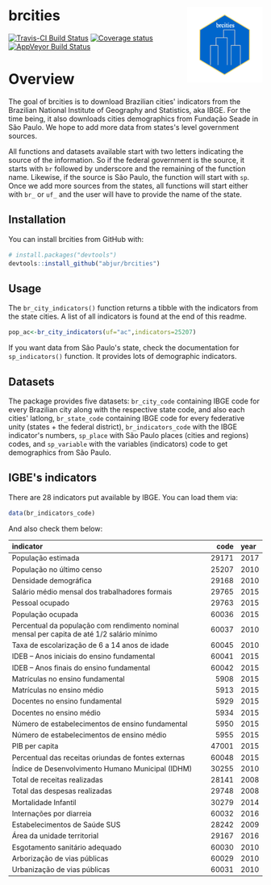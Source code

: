 
brcities <img src="man/figures/city.png" align="right" alt="logo" width="150" height = "150" style = "border: none; float: right;"/>
====================================================================================================================================

[![Travis-CI Build Status](https://travis-ci.org/abjur/brcities.svg?branch=master)](https://travis-ci.org/abjur/brcities) [![Coverage status](https://codecov.io/gh/abjur/brcities/branch/master/graph/badge.svg)](https://codecov.io/github/abjur/brcities?branch=master) [![AppVeyor Build Status](https://ci.appveyor.com/api/projects/status/github/jjesusfilho/brcities?branch=master&svg=true)](https://ci.appveyor.com/project/jjesusfilho/brcities)

<!-- README.md is generated from README.Rmd. Please edit that file -->
Overview
========

The goal of brcities is to download Brazilian cities' indicators from the Brazilian National Institute of Geography and Statistics, aka IBGE. For the time being, it also downloads cities demographics from Fundação Seade in São Paulo. We hope to add more data from states's level government sources.

All functions and datasets available start with two letters indicating the source of the information. So if the federal government is the source, it starts with `br` followed by underscore and the remaining of the function name. Likewise, if the source is São Paulo, the function will start with `sp`. Once we add more sources from the states, all functions will start either with `br_` or `uf_` and the user will have to provide the name of the state.

Installation
------------

You can install brcities from GitHub with:

``` r
# install.packages("devtools")
devtools::install_github("abjur/brcities")
```

Usage
-----

The `br_city_indicators()` function returns a tibble with the indicators from the state cities. A list of all indicators is found at the end of this readme.

``` r
pop_ac<-br_city_indicators(uf="ac",indicators=25207)
```

If you want data from São Paulo's state, check the documentation for `sp_indicators()` function. It provides lots of demographic indicators.

Datasets
--------

The package provides five datasets: `br_city_code` containing IBGE code for every Brazilian city along with the respective state code, and also each cities' latlong, `br_state_code` containing IBGE code for every federative unity (states + the federal district), `br_indicators_code` with the IBGE indicator's numbers, `sp_place` with São Paulo places (cities and regions) codes, and `sp_variable` with the variables (indicators) code to get demographics from São Paulo.

IGBE's indicators
-----------------

There are 28 indicators put available by IBGE. You can load them via:

``` r
data(br_indicators_code)
```

And also check them below:

<table class="table table-striped table-hover" style="margin-left: auto; margin-right: auto;">
<thead>
<tr>
<th style="text-align:left;">
indicator
</th>
<th style="text-align:right;">
code
</th>
<th style="text-align:left;">
year
</th>
</tr>
</thead>
<tbody>
<tr>
<td style="text-align:left;">
População estimada
</td>
<td style="text-align:right;">
29171
</td>
<td style="text-align:left;">
2017
</td>
</tr>
<tr>
<td style="text-align:left;">
População no último censo
</td>
<td style="text-align:right;">
25207
</td>
<td style="text-align:left;">
2010
</td>
</tr>
<tr>
<td style="text-align:left;">
Densidade demográfica
</td>
<td style="text-align:right;">
29168
</td>
<td style="text-align:left;">
2010
</td>
</tr>
<tr>
<td style="text-align:left;">
Salário médio mensal dos trabalhadores formais
</td>
<td style="text-align:right;">
29765
</td>
<td style="text-align:left;">
2015
</td>
</tr>
<tr>
<td style="text-align:left;">
Pessoal ocupado
</td>
<td style="text-align:right;">
29763
</td>
<td style="text-align:left;">
2015
</td>
</tr>
<tr>
<td style="text-align:left;">
População ocupada
</td>
<td style="text-align:right;">
60036
</td>
<td style="text-align:left;">
2015
</td>
</tr>
<tr>
<td style="text-align:left;">
Percentual da população com rendimento nominal mensal per capita de até 1/2 salário mínimo
</td>
<td style="text-align:right;">
60037
</td>
<td style="text-align:left;">
2010
</td>
</tr>
<tr>
<td style="text-align:left;">
Taxa de escolarização de 6 a 14 anos de idade
</td>
<td style="text-align:right;">
60045
</td>
<td style="text-align:left;">
2010
</td>
</tr>
<tr>
<td style="text-align:left;">
IDEB – Anos iniciais do ensino fundamental
</td>
<td style="text-align:right;">
60041
</td>
<td style="text-align:left;">
2015
</td>
</tr>
<tr>
<td style="text-align:left;">
IDEB – Anos finais do ensino fundamental
</td>
<td style="text-align:right;">
60042
</td>
<td style="text-align:left;">
2015
</td>
</tr>
<tr>
<td style="text-align:left;">
Matrículas no ensino fundamental
</td>
<td style="text-align:right;">
5908
</td>
<td style="text-align:left;">
2015
</td>
</tr>
<tr>
<td style="text-align:left;">
Matrículas no ensino médio
</td>
<td style="text-align:right;">
5913
</td>
<td style="text-align:left;">
2015
</td>
</tr>
<tr>
<td style="text-align:left;">
Docentes no ensino fundamental
</td>
<td style="text-align:right;">
5929
</td>
<td style="text-align:left;">
2015
</td>
</tr>
<tr>
<td style="text-align:left;">
Docentes no ensino médio
</td>
<td style="text-align:right;">
5934
</td>
<td style="text-align:left;">
2015
</td>
</tr>
<tr>
<td style="text-align:left;">
Número de estabelecimentos de ensino fundamental
</td>
<td style="text-align:right;">
5950
</td>
<td style="text-align:left;">
2015
</td>
</tr>
<tr>
<td style="text-align:left;">
Número de estabelecimentos de ensino médio
</td>
<td style="text-align:right;">
5955
</td>
<td style="text-align:left;">
2015
</td>
</tr>
<tr>
<td style="text-align:left;">
PIB per capita
</td>
<td style="text-align:right;">
47001
</td>
<td style="text-align:left;">
2015
</td>
</tr>
<tr>
<td style="text-align:left;">
Percentual das receitas oriundas de fontes externas
</td>
<td style="text-align:right;">
60048
</td>
<td style="text-align:left;">
2015
</td>
</tr>
<tr>
<td style="text-align:left;">
Índice de Desenvolvimento Humano Municipal (IDHM)
</td>
<td style="text-align:right;">
30255
</td>
<td style="text-align:left;">
2010
</td>
</tr>
<tr>
<td style="text-align:left;">
Total de receitas realizadas
</td>
<td style="text-align:right;">
28141
</td>
<td style="text-align:left;">
2008
</td>
</tr>
<tr>
<td style="text-align:left;">
Total das despesas realizadas
</td>
<td style="text-align:right;">
29748
</td>
<td style="text-align:left;">
2008
</td>
</tr>
<tr>
<td style="text-align:left;">
Mortalidade Infantil
</td>
<td style="text-align:right;">
30279
</td>
<td style="text-align:left;">
2014
</td>
</tr>
<tr>
<td style="text-align:left;">
Internações por diarreia
</td>
<td style="text-align:right;">
60032
</td>
<td style="text-align:left;">
2016
</td>
</tr>
<tr>
<td style="text-align:left;">
Estabelecimentos de Saúde SUS
</td>
<td style="text-align:right;">
28242
</td>
<td style="text-align:left;">
2009
</td>
</tr>
<tr>
<td style="text-align:left;">
Área da unidade territorial
</td>
<td style="text-align:right;">
29167
</td>
<td style="text-align:left;">
2016
</td>
</tr>
<tr>
<td style="text-align:left;">
Esgotamento sanitário adequado
</td>
<td style="text-align:right;">
60030
</td>
<td style="text-align:left;">
2010
</td>
</tr>
<tr>
<td style="text-align:left;">
Arborização de vias públicas
</td>
<td style="text-align:right;">
60029
</td>
<td style="text-align:left;">
2010
</td>
</tr>
<tr>
<td style="text-align:left;">
Urbanização de vias públicas
</td>
<td style="text-align:right;">
60031
</td>
<td style="text-align:left;">
2010
</td>
</tr>
</tbody>
</table>
